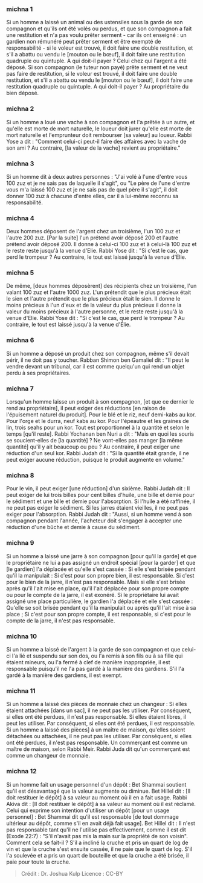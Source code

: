 
### michna 1
Si un homme a laissé un animal ou des ustensiles sous la garde de son compagnon et qu'ils ont été volés ou perdus, et que son compagnon a fait une restitution et n'a pas voulu prêter serment - car ils ont enseigné : un gardien non rémunéré peut prêter serment et être exempté de responsabilité - si le voleur est trouvé, il doit faire une double restitution, et s'il a abattu ou vendu le [mouton ou le bœuf], il doit faire une restitution quadruple ou quintuple. A qui doit-il payer ? Celui chez qui l'argent a été déposé. Si son compagnon (le tuteur non payé) prête serment et ne veut pas faire de restitution, si le voleur est trouvé, il doit faire une double restitution, et s'il a abattu ou vendu le [mouton ou le bœuf], il doit faire une restitution quadruple ou quintuple. A qui doit-il payer ? Au propriétaire du bien déposé.

### michna 2
Si un homme a loué une vache à son compagnon et l'a prêtée à un autre, et qu'elle est morte de mort naturelle, le loueur doit jurer qu'elle est morte de mort naturelle et l'emprunteur doit rembourser [sa valeur] au loueur. Rabbi Yose a dit : "Comment celui-ci peut-il faire des affaires avec la vache de son ami ?  Au contraire, [la valeur de la vache] revient au propriétaire."

### michna 3
Si un homme dit à deux autres personnes : "J'ai volé à l'une d'entre vous 100 zuz et je ne sais pas de laquelle il s'agit", ou "Le père de l'une d'entre vous m'a laissé 100 zuz et je ne sais pas de quel père il s'agit", il doit donner 100 zuz à chacune d'entre elles, car il a lui-même reconnu sa responsabilité.

### michna 4
Deux hommes déposent de l'argent chez un troisième, l'un 100 zuz et l'autre 200 zuz. [Par la suite] l'un prétend avoir déposé 200 et l'autre prétend avoir déposé 200. Il donne à celui-ci 100 zuz et à celui-là 100 zuz et le reste reste jusqu'à la venue d'Elie. Rabbi Yose dit :  "Si c'est le cas, que perd le trompeur ?  Au contraire, le tout est laissé jusqu'à la venue d'Elie.

### michna 5
De même, [deux hommes déposèrent] des récipients chez un troisième, l'un valant 100 zuz et l'autre 1000 zuz. L'un prétendit que le plus précieux était le sien et l'autre prétendit que le plus précieux était le sien. Il donne le moins précieux à l'un d'eux et de la valeur du plus précieux il donne la valeur du moins précieux à l'autre personne, et le reste reste jusqu'à la venue d'Elie. Rabbi Yose dit :  "Si c'est le cas, que perd le trompeur ?  Au contraire, le tout est laissé jusqu'à la venue d'Élie.

### michna 6
Si un homme a déposé un produit chez son compagnon, même s'il devait périr, il ne doit pas y toucher. Rabban Shimon ben Gamaliel dit :  "Il peut le vendre devant un tribunal, car il est comme quelqu'un qui rend un objet perdu à ses propriétaires.

### michna 7
Lorsqu'un homme laisse un produit à son compagnon, [et que ce dernier le rend au propriétaire], il peut exiger des réductions [en raison de l'épuisement naturel du produit]. Pour le blé et le riz, neuf demi-kabs au kor. Pour l'orge et le durra, neuf kabs au kor. Pour l'épeautre et les graines de lin, trois seahs pour un kor. Tout est proportionnel à la quantité et selon le temps [qu'il reste]. Rabbi Yochanan ben Nuri a dit :  "Mais en quoi les souris se soucient-elles de [la quantité] ?  Ne vont-elles pas manger [la même quantité] qu'il y ait beaucoup ou peu ? Au contraire, il peut exiger une réduction d'un seul kor. Rabbi Judah dit :  "Si la quantité était grande, il ne peut exiger aucune réduction, puisque le produit augmente en volume."

### michna 8
Pour le vin, il peut exiger [une réduction] d'un sixième. Rabbi Judah dit :  Il peut exiger de lui trois billes pour cent billes d'huile, une bille et demie pour le sédiment et une bille et demie pour l'absorption. Si l'huile a été raffinée, il ne peut pas exiger le sédiment. Si les jarres étaient vieilles, il ne peut pas exiger pour l'absorption. Rabbi Judah dit :  "Aussi, si un homme vend à son compagnon pendant l'année, l'acheteur doit s'engager à accepter une réduction d'une bûche et demie à cause du sédiment.

### michna 9
Si un homme a laissé une jarre à son compagnon [pour qu'il la garde] et que le propriétaire ne lui a pas assigné un endroit spécial [pour la garder] et que [le gardien] l'a déplacée et qu'elle s'est cassée : Si elle s'est brisée pendant qu'il la manipulait : Si c'est pour son propre bien, il est responsable. Si c'est pour le bien de la jarre, il n'est pas responsable. Mais si elle s'est brisée après qu'il l'ait mise en place, qu'il l'ait déplacée pour son propre compte ou pour le compte de la jarre, il est exonéré. Si le propriétaire lui avait assigné une place particulière, le gardien l'a déplacée et elle s'est cassée : Qu'elle se soit brisée pendant qu'il la manipulait ou après qu'il l'ait mise à sa place ; Si c'est pour son propre compte, il est responsable, si c'est pour le compte de la jarre, il n'est pas responsable.

### michna 10
Si un homme a laissé de l'argent à la garde de son compagnon et que celui-ci l'a lié et suspendu sur son dos, ou l'a remis à son fils ou à sa fille qui étaient mineurs, ou l'a fermé à clef de manière inappropriée, il est responsable puisqu'il ne l'a pas gardé à la manière des gardiens. S'il l'a gardé à la manière des gardiens, il est exempt.

### michna 11
Si un homme a laissé des pièces de monnaie chez un changeur : Si elles étaient attachées [dans un sac], il ne peut pas les utiliser. Par conséquent, si elles ont été perdues, il n'est pas responsable. Si elles étaient libres, il peut les utiliser. Par conséquent, si elles ont été perdues, il est responsable. Si un homme a laissé des pièces] à un maître de maison, qu'elles soient détachées ou attachées, il ne peut pas les utiliser. Par conséquent, si elles ont été perdues, il n'est pas responsable. Un commerçant est comme un maître de maison, selon Rabbi Meir. Rabbi Juda dit qu'un commerçant est comme un changeur de monnaie.

### michna 12
Si un homme fait un usage personnel d'un dépôt : Bet Shammai soutient qu'il est désavantagé que la valeur augmente ou diminue. Bet Hillel dit :  [Il doit restituer le dépôt] à sa valeur au moment où il en a fait usage. Rabbi Akiva dit : [Il doit restituer le dépôt] à sa valeur au moment où il est réclamé. Celui qui exprime son intention d'utiliser un dépôt [pour un usage personnel] : Bet Shammai dit qu'il est responsable [de tout dommage ultérieur au dépôt, comme s'il en avait déjà fait usage]. Bet Hillel dit : Il n'est pas responsable tant qu'il ne l'utilise pas effectivement, comme il est dit (Exode 22:7) :  "S'il n'avait pas mis la main sur la propriété de son voisin". Comment cela se fait-il ? S'il a incliné la cruche et pris un quart de log de vin et que la cruche s'est ensuite cassée, il ne paie que le quart de log. S'il l'a soulevée et a pris un quart de bouteille et que la cruche a été brisée, il paie pour toute la cruche.

>Crédit : Dr. Joshua Kulp
>Licence : CC-BY